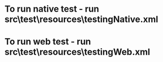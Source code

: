 
 # To run native test - run src\test\resources\testingNative.xml
 # To run web test - run src\test\resources\testingWeb.xml
